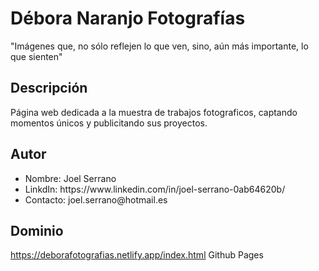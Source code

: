 # Débora Naranjo Fotografías

"Imágenes que, no sólo reflejen lo que ven, sino, aún más importante, lo que sienten"

## Descripción

Página web dedicada a la muestra de trabajos fotograficos, captando momentos únicos y publicitando sus proyectos.

## Autor
<ul>
  <li>Nombre: Joel Serrano</li>
  <li>LinkdIn: https://www.linkedin.com/in/joel-serrano-0ab64620b/</li>
  <li>Contacto: joel.serrano@hotmail.es</li>
</ul>

## Dominio

https://deborafotografias.netlify.app/index.html
Github Pages
